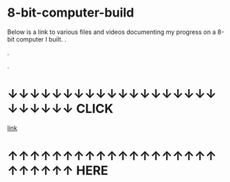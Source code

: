 # 8-bit-computer-build
Below is a link to various files and videos documenting my progress on a 8-bit computer I built.
.

.

.

# ↓↓↓↓↓↓↓↓↓↓↓↓↓↓↓↓↓↓↓↓↓↓↓↓↓  CLICK 
[link](https://imgur.com/gallery/DWOHOov)
# ↑↑↑↑↑↑↑↑↑↑↑↑↑↑↑↑↑↑↑↑↑↑↑↑↑   HERE
